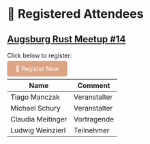 # 🦀 Registered Attendees

## [Augsburg Rust Meetup #14](./Meetup_14.md)
Click below to register:

<a href="https://github.com/rust-augsburg/meetup/issues/new?template=rsvp.yml"
   style="background:#dea584;color:white;padding:10px 20px;border-radius:5px;text-decoration:none;">
   🦀 Register Now
</a>

| Name  | Comment |
|-------|---------|
| Tiago Manczak |  Veranstalter  |
| Michael  Schury |  Veranstalter  |
| Claudia Meitinger |  Vortragende  |
| Ludwig Weinzierl |  Teilnehmer  |
